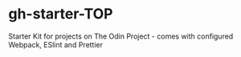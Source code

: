 # gh-starter-TOP
Starter Kit for projects on The Odin Project - comes with configured Webpack, ESlint and Prettier
